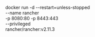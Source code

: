 docker run -d --restart=unless-stopped \
  --name rancher \
  -p 8080:80 -p 8443:443 \
  --privileged \
  rancher/rancher:v2.11.3